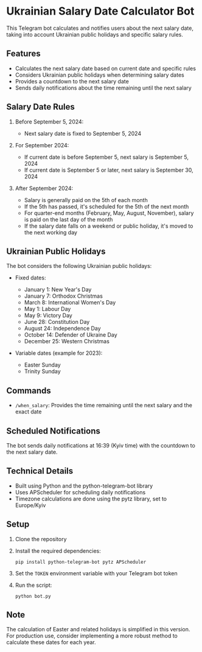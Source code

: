 # Ukrainian Salary Date Calculator Bot

This Telegram bot calculates and notifies users about the next salary date, taking into account Ukrainian public holidays and specific salary rules.

## Features

- Calculates the next salary date based on current date and specific rules
- Considers Ukrainian public holidays when determining salary dates
- Provides a countdown to the next salary date
- Sends daily notifications about the time remaining until the next salary

## Salary Date Rules

1. Before September 5, 2024:
   - Next salary date is fixed to September 5, 2024

2. For September 2024:
   - If current date is before September 5, next salary is September 5, 2024
   - If current date is September 5 or later, next salary is September 30, 2024

3. After September 2024:
   - Salary is generally paid on the 5th of each month
   - If the 5th has passed, it's scheduled for the 5th of the next month
   - For quarter-end months (February, May, August, November), salary is paid on the last day of the month
   - If the salary date falls on a weekend or public holiday, it's moved to the next working day

## Ukrainian Public Holidays

The bot considers the following Ukrainian public holidays:

- Fixed dates:
  - January 1: New Year's Day
  - January 7: Orthodox Christmas
  - March 8: International Women's Day
  - May 1: Labour Day
  - May 9: Victory Day
  - June 28: Constitution Day
  - August 24: Independence Day
  - October 14: Defender of Ukraine Day
  - December 25: Western Christmas

- Variable dates (example for 2023):
  - Easter Sunday
  - Trinity Sunday

## Commands

- `/when_salary`: Provides the time remaining until the next salary and the exact date

## Scheduled Notifications

The bot sends daily notifications at 16:39 (Kyiv time) with the countdown to the next salary date.

## Technical Details

- Built using Python and the python-telegram-bot library
- Uses APScheduler for scheduling daily notifications
- Timezone calculations are done using the pytz library, set to Europe/Kyiv

## Setup

1. Clone the repository
2. Install the required dependencies:

    `pip install python-telegram-bot pytz APScheduler`

3. Set the `TOKEN` environment variable with your Telegram bot token
4. Run the script:

    `python bot.py`

## Note

The calculation of Easter and related holidays is simplified in this version. For production use, consider implementing a more robust method to calculate these dates for each year.
